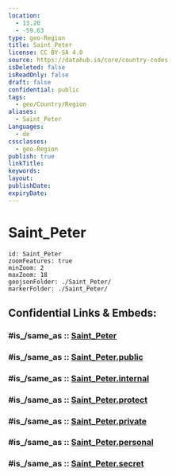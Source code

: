 ```yaml
---
location:
  - 13.26
  - -59.63
type: geo-Region
title: Saint_Peter
license: CC BY-SA 4.0
source: https://datahub.io/core/country-codes
isDeleted: false
isReadOnly: false
draft: false
confidential: public
tags:
  - geo/Country/Region
aliases:
  - Saint_Peter
Languages:
  - de
cssclasses:
  - geo-Region
publish: true
linkTitle:
keywords:
layout:
publishDate:
expiryDate:
---
```


# Saint_Peter

```leaflet
id: Saint_Peter
zoomFeatures: true 
minZoom: 2 
maxZoom: 18
geojsonFolder: ./Saint_Peter/
markerFolder: ./Saint_Peter/
```


## Confidential Links & Embeds: 

### #is_/same_as :: [Saint_Peter](/_Standards/Earth/Continent/America~Caribbean/Barbados/Provinces~Barbados/Saint_Peter.md) 

### #is_/same_as :: [Saint_Peter.public](/_public/Earth/Continent/America~Caribbean/Barbados/Provinces~Barbados/Saint_Peter.public.md) 

### #is_/same_as :: [Saint_Peter.internal](/_internal/Earth/Continent/America~Caribbean/Barbados/Provinces~Barbados/Saint_Peter.internal.md) 

### #is_/same_as :: [Saint_Peter.protect](/_protect/Earth/Continent/America~Caribbean/Barbados/Provinces~Barbados/Saint_Peter.protect.md) 

### #is_/same_as :: [Saint_Peter.private](/_private/Earth/Continent/America~Caribbean/Barbados/Provinces~Barbados/Saint_Peter.private.md) 

### #is_/same_as :: [Saint_Peter.personal](/_personal/Earth/Continent/America~Caribbean/Barbados/Provinces~Barbados/Saint_Peter.personal.md) 

### #is_/same_as :: [Saint_Peter.secret](/_secret/Earth/Continent/America~Caribbean/Barbados/Provinces~Barbados/Saint_Peter.secret.md)

